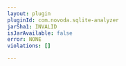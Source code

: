 ```yaml
---
layout: plugin
pluginId: com.novoda.sqlite-analyzer
jarSha1: INVALID
isJarAvailable: false
error: NONE
violations: []

---
```

